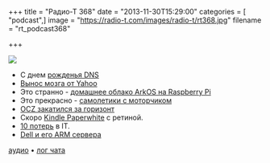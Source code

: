 +++
title = "Радио-Т 368"
date = "2013-11-30T15:29:00"
categories = [ "podcast",]
image = "https://radio-t.com/images/radio-t/rt368.jpg"
filename = "rt_podcast368"

+++

![](https://radio-t.com/images/radio-t/rt368.jpg)

* С днем [рожденья DNS](http://www.circleid.com/posts/20131127_the_30th_birthday_of_dns/)
* [Вынос мозга от Yahoo](http://allthingsd.com/20131124/while-users-lament-only-25-percent-of-yahoos-willing-eat-mail-dogfood-memo/)
* Это странно - [домашнее облако ArkOS на Raspberry Pi](http://habrahabr.ru/company/apps4all/blog/204146/)
* Это прекрасно - [самолетики с моторчиком](http://www.engadget.com/2013/11/26/powerup/)
* [OCZ закатился за горизонт](http://arstechnica.com/gadgets/2013/11/once-great-ssd-manufacturer-ocz-filing-for-bankruptcy/)
* Скоро [Kindle Paperwhite](http://news.cnet.com/8301-1023_3-57613575-93/amazon-said-to-be-working-on-new-high-res-kindle-paperwhite/) с ретиной.
* [10 потерь](http://www.informationweek.com/strategic-cio/digital-business/10-it-job-titles-we-miss/d/d-id/1006276) в IT.
* [Dell и его ARM сервера](http://www.dell.com/learn/us/en/04/campaigns/project-copper)

[аудио](http://cdn.radio-t.com/rt_podcast368.mp3) • [лог чата](http://chat.radio-t.com/logs/radio-t-368.html)
<audio src="http://cdn.radio-t.com/rt_podcast368.mp3" preload="none"></audio>